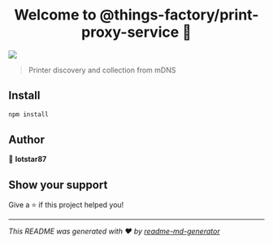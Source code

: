 <h1 align="center">Welcome to @things-factory/print-proxy-service 👋</h1>
<p>
  <img src="https://img.shields.io/badge/version-1.0.0-blue.svg?cacheSeconds=2592000" />
</p>

> Printer discovery and collection from mDNS

## Install

```sh
npm install
```

## Author

👤 **lotstar87**


## Show your support

Give a ⭐️ if this project helped you!

***
_This README was generated with ❤️ by [readme-md-generator](https://github.com/kefranabg/readme-md-generator)_
